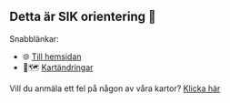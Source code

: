 ## Detta är SIK orientering 👋

Snabblänkar:

* 🌐 [Till hemsidan](https://sikorientering.se)
* 📍🗺 [Kartändringar](https://github.com/orgs/sikorientering/projects/1)

Vill du anmäla ett fel på någon av våra kartor? [Klicka här](https://github.com/sikorientering/kartor/issues/new/choose)
